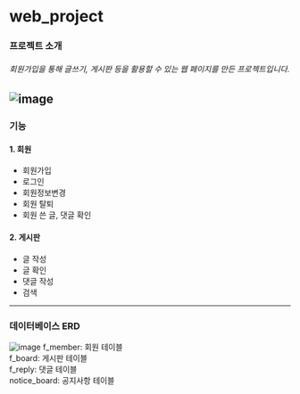 # web_project

### 프로젝트 소개
###### 회원가입을 통해 글쓰기, 게시판 등을 활용할 수 있는 웹 페이지를 만든 프로젝트입니다.
![image](https://user-images.githubusercontent.com/83652341/162393314-3a9300ee-7c5d-4ec6-915f-5804572c3647.png)
---
### 기능
#### 1. 회원
- 회원가입
- 로그인
- 회원정보변경
- 회원 탈퇴
- 회원 쓴 글, 댓글 확인
#### 2. 게시판
- 글 작성
- 글 확인
- 댓글 작성
- 검색
---
### 데이터베이스 ERD
![image](https://user-images.githubusercontent.com/83652341/162395884-6ec7d9d9-c93b-4a43-a73a-7a9bcf5bd2bf.png)
f_member: 회원 테이블  
f_board: 게시판 테이블  
f_reply: 댓글 테이블  
notice_board: 공지사항 테이블

